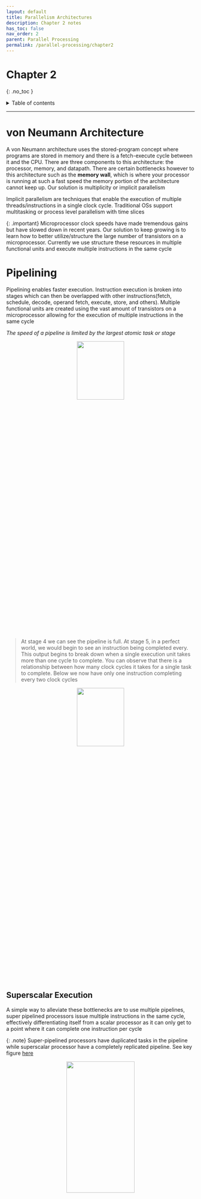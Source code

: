 ```yaml
---
layout: default
title: Parallelism Architectures 
description: Chapter 2 notes
has_toc: false
nav_order: 2
parent: Parallel Processing
permalink: /parallel-processing/chapter2
---
```

# Chapter 2
{: .no_toc }

<details closed markdown="block">
  <summary>
    Table of contents
  </summary>
  {: .text-delta }
1. TOC
{:toc}
</details>


---
# von Neumann Architecture
A von Neumann architecture uses the stored-program concept where programs are stored in memory and there is a fetch-execute cycle between it and the CPU. There are three components to this architecture: the processor, memory, and datapath. There are certain bottlenecks however to this architecture such as the __memory wall__, which is where your processor is running at such a fast speed the memory portion of the architecture cannot keep up. Our solution is multiplicity or implicit parallelism

Implicit parallelism are techniques that enable the execution of multiple threads/instructions in a single clock cycle. Traditional OSs support multitasking or process level parallelism with time slices

{: .important}
Microprocessor clock speeds have made tremendous gains but have slowed down in recent years. Our solution to keep growing is to learn how to better utilize/structure the large number of transistors on a microprocessor. Currently we use structure these resources in multiple functional units and execute multiple instructions in the same cycle

# Pipelining
Pipelining enables faster execution. Instruction execution is broken into stages which can then be overlapped with other instructions(fetch, schedule, decode, operand fetch, execute, store, and others). Multiple functional units are created using the vast amount of transistors on a microprocessor allowing for the execution of multiple instructions in the same cycle

_The speed of a pipeline is limited by the largest atomic task or stage_

<p align="center">
  <img src="{{site.baseurl}}/assets/parallel-processing/pipelining.png"  width="50%" height="20%">
</p>

> At stage 4 we can see the pipeline is full. At stage 5, in a perfect world, we would begin to see an instruction being completed every. This output begins to break down when a single execution unit takes more than one cycle to complete. You can observe that there is a relationship between how many clock cycles it takes for a single task to complete. Below we now have only one instruction completing every two clock cycles

<p align="center">
  <img src="{{site.baseurl}}/assets/parallel-processing/pipelineIssue.png"  width="50%" height="20%">
</p>

## Superscalar Execution
A simple way to alleviate these bottlenecks are to use multiple pipelines, super pipelined processors issue multiple instructions in the same cycle, effectively differentiating itself from a scalar processor as it can only get to a point where it can complete one instruction per cycle

{: .note}
Super-pipelined processors have duplicated tasks in the pipeline while superscalar processor have a completely replicated pipeline. See key figure [here](../heterogeneous-computing/Chapter1.md/#ilp-very-long-instruction-wordvliw)

<p align="center">
  <img src="{{site.baseurl}}/assets/parallel-processing/superscalar.png"  width="60%" height="30%">
</p>

Stage 4 above is duplicated into u and v in order to stop a single instruction from taking two clock cycles to finish, we can start another job. At the end of the pipeline we finish a job every cycle. This is a superpipelined processor

<p align="center">
  <img src="{{site.baseurl}}/assets/parallel-processing/scalarvssuper.png"  width="60%" height="30%">
</p>

{: .note}
Superscalar execution can be simple and execute instructions as they enter the pipeline, or it can be aggressive and re-order instructions based on certain dependencies

## Utilization of Processors

<p align="center">
  <img src="{{site.baseurl}}/assets/parallel-processing/utilization.png"  width="40%" height="30%">
</p>

1. Vertical Waste - No instruction were executed at all during a clock cycle
2. Horizontal Waste - The pipeline was not full during a particular cycle, only part of the execution units were used

The resources available in superscalar processors are heavily underutilized due to limited parallelism, resource dependencies, and the inability of a processor to extract parallelism

## Dependencies
1. __True data dependency__ - the results of an instruction may be required for subsequent instructions         
2. __Resource dependency__ - more instructions compete for a single processor resource
3. __Branch or procedural dependencies__ - conditional branch instructions(if else) are encountered between every five to six instructions, handled by speculative scheduling and rolling back

__The ability of a processor to detect and schedule concurrent instructions is critical to superscalar performance__. CPUs can try to look ahead, create a window of instructions in order to see if certain instructions are out of order but can be executed in parallel. They would have to be independent instructions 

# Very Long Instruction Word Processors
A compiler can help to resolve dependencies and resource availability at compile time. VLIW processors are a specific type of processor that statically schedule instructions at compile time achieving high performance by executing multiple instructions in parallel. It is unlike other architectures that rely on dynamic scheduling and complex hardware for instruction-level parallelism

The compiler is doing most of the work, grouping instructions together into one long instruction. This word contains several independent instructions that can be executed simultaneously in parallel functional units within the processor. Each instruction within the word is encoded with information about which functional unit to use and the operands it operates on

{: .important}
The main advantage of VLIW processors is their ability to exploit instruction-level parallelism without the need for complex hardware mechanisms like dynamic scheduling and out-of-order execution. A processors performance is very sensitive to the compilers abilities


# Multithreading
To recap a thread is simply a sort of lightweight process that can be scheduled and executed independently by the OS. They are apart of a single process but exist to execute certain parts of the process. Threads share the same memory space, file descriptors, and other process resources, but each thread has its own stack and program counter, enabling independent execution. Thread help to execute instructions in parallel and are better suited to utilize system resources. Treads within a process can communicate and synchronize with each other using various mechanisms such as shared memory, message passing, or synchronization primitives like locks, semaphores, and condition variables. Multithreading is simply creating multiple threads within a process

{: .note}
Threads can operate in different modes, such as user-level threads and kernel-level threads. User-level threads are managed by a user-level library or runtime, and the operating system is unaware of their existence. Kernel-level threads, on the other hand, are managed directly by the operating system


# Hyper-threading
Is a technology created by Intel. It is also called Simultaneous Multithreading (SMT). In this technology a single physical processor core can execute multiple multiple _software threads_ simultaneously. Traditionally, in a single threaded processor, the core can execute one thread at a time. In HT, a core is presented as two logical cores to the OS, referred to as virtual cores or threads. From the OSs perspective, the single core appears to as two physical cores, each being able to execute independent threads

A program has to be multi-threaded in order to take advantage of HT and SMT technology

{: .note}
It would appear that this technology is utilized because of a CPUs lack of being able to completely keep itself busy. There is only so much that it can schedule around data dependencies

> Frequently the term CPU front end is used. The CPU front end is to handle the early stages of instruction execution and to prepare instructions for subsequent processing. It ensures a smooth flow of instructions into the rest of the CPU pipeline, optimizing instruction fetch, decoding, and branch prediction.

## Single-threaded CPU
Only the instructions for one program are actually being executed

<p align="center">
  <img src="{{site.baseurl}}/assets/parallel-processing/singleThreaded.png"  width="25%" height="20%">
</p>

> Four processes reside in RAM

1. The CPU front-end looks to be scheduling the instructions based on dependencies. Per clock cycle, up to four instructions could be executed in parallel

2. There are seven pipelines each could be of a different type. There might be an integer pipeline or a floating-point pipeline etc.

To summarize the CPU is having trouble finding enough instructions to execute in parallel

## Single-threaded SMP
OS can schedule two processes for execution at the exact same time, with each process executing on a different CPU

<p align="center">
  <img src="{{site.baseurl}}/assets/parallel-processing/singleThreadedSMP.png"  width="50%" height="50%">
</p>

> As with single-threaded CPUs four processes reside in RAM

We really see the same occurrence from a single-threaded CPU just duplicated on another CPU

## Super-threaded CPU
Is also called time-slice multi-threading, a multi-threaded processor executes more than one thread at a time. Upon each clock cycle, the CPU front end can schedule instructions from multiple threads

<p align="center">
  <img src="{{site.baseurl}}/assets/parallel-processing/superthreaded.png"  width="25%" height="20%">
</p>

> Here only a single process resides in memory it is just broken into four different threads

{: .important}
Contact switching is much faster for threads are they are much lighter weight than whole processes. We can keep the hardware much busier and occupy the pipelines much heavier than the above methods

## Hyper-threaded CPU
Hyper-threading takes super-threading to the next level. We don't have to wait for a new clock cycle to fill the CPU front end, because of the deployment of a virtual core we can schedule instructions from multiple threads within the same clock cycle. This makes sense as to why there is some shared components to the CPU. The OS sees two cores scheduling things as it sees fit, but because it is actually a single core we can better fill the front end

<p align="center">
  <img src="{{site.baseurl}}/assets/parallel-processing/hyperthreaded.png"  width="25%" height="20%">
</p>

> Four threads from the same process

{: .important}
In Hyper-Threading, when a memory stall occurs on a core, the switch to the other virtual core (thread) within the same physical core is initiated by the __processor itself__.When a thread encounters a memory stall, such as a cache miss or a long latency memory operation, the processor's hardware detects this stall and looks for another thread that is ready to execute. It then switches to the other thread and continues executing instructions from that thread. This switch happens automatically and is transparent to the operating system and the software running on the processor

Within the same cycle we can get instructions from different threads  


# Hyper-threading vs. Pipelining
1. Pipelining - Pipelining is a technique used in computer architecture to increase instruction throughput by breaking down the execution of instructions into multiple stages and allowing them to overlap. __It focuses on improving instruction-level parallelism within a single thread or process.__ Pipelining enables simultaneous execution of different stages of multiple instructions, resulting in increased throughput and overall efficiency

2. Hyper-Threading - Hyper-Threading allows a single physical processor core to execute multiple software threads simultaneously. It aims to improve thread-level parallelism and increase CPU utilization.  Each virtual core appears as a separate execution unit, capable of running independent threads. When a core encounters a stall or latency, it can switch to another thread that is ready to execute, effectively hiding the latency and improving overall efficiency

__Key points:__     
1. __Focus:__ Pipelining focuses on breaking down instructions into stages and enabling parallel execution of different stages of multiple instructions within a single thread or process, improving instruction-level parallelism.
2. __Parallelism:__ Pipelining achieves parallelism within a single thread, executing multiple instructions simultaneously at different stages of the pipeline.
Hyper-Threading focuses on improving thread-level parallelism by allowing a single physical core to execute multiple software threads concurrently.
3. __Virtual Cores:__ Hyper-Threading creates virtual cores or threads within a physical core, presenting them as separate execution units to the operating system, allowing simultaneous execution of multiple threads.
4. __Resource Sharing:__ In pipelining, different stages of instructions share the same resources within a core. In Hyper-Threading, virtual cores share some resources of the physical core, which can lead to resource contention under certain circumstances.


---

# Limitation of Memory System Performance
Again, most systems today implement a von Neumann architecture. Memory can severely impact performance. There are a number of performance metrics that we can concern ourselves with

1. Latency - the time taken to return a block of data containing the requested word to the processor
2. Bandwidth - the rate at which data can be pumped from the memory to the processor

We want to achieve low latency and high bandwidth

## Improving Effective Memory Latency Using Cache
It is important to understand that fetches to DRAM are very slow and impact performance heavily. We can improve our situation by adding in caches. Caches are a smaller and faster memory between the processor and the DRAM

Locality is the general principle driving caching performance. It refers to the principle that accessing a certain memory location tends to be correlated with accessing nearby memory locations in the same region. __Temporal locality__, also known as temporal locality of reference, refers to the tendency of a program to access the same memory location repeatedly over a short period of time. This occurs when a variable or instruction is referenced multiple times in a loop or within a short time span

__Spatial locality__, also known as spatial locality of reference, refers to the tendency of a program to access memory locations that are near each other in space. It occurs when a program accesses a memory location, and subsequent accesses are likely to be made to nearby memory locations. Spatial locality is somewhat tied to bandwidth performance. If more data can be sent across a line then we can get more spatial data

Speed can also be affected by the size of the cache block but it does not change the latency of the system. In practice, such wide buses are often expensive to construct

When programming you have to be aware in the manner that you utilize/access data. Access memory in such a fashion that you know you are utilizing cache in a more efficient manner. You can do this by exploiting locality logic. We have to be aware of the ratio of the number of operations to the number of memory accesses

Memory layouts and appropriated computation organization can make a significant impact on the spatial and temporal locality

## Alternative Approaches for Hiding Memory Latency
1. Spatial and temporal locality - amortize memory latency and increase effective memory bandwidth. We access a whole bunch of pages in one go, amortizing the latency across various accesses
2. Multi-threading - multiple threads of execution enable computation and communication to be overlapped with each other and keep the processor from idling. Out of order instruction helps as well
3. Prefetching - acquire data from memory in advance. We anticipate which pages we are going to browse ahead of time and issue requests for them in advance

{: .note}
There is a high requirement for bandwidth as you want to get as much data in as few fetches as possible. Our biggest goal is reducing latency either directly or indirectly

## Tradeoffs of Multi-threading and Prefetching
Memory bandwidth refers to the rate at which data can be transferred between the memory and the processing units (such as CPU cores) in a system. For the following reasons multi-threading and prefetching can show to be dependent on the available memory bandwidth

1. Multi-threading -  In a multithreaded system, multiple threads can run concurrently, sharing the same memory resources. Each thread may have its own set of instructions and data that it needs to access from memory. When multiple threads are executing simultaneously, they may compete for memory bandwidth. If the memory bandwidth is limited, it can result in contention and delays for memory access, which can reduce the overall performance of the multithreaded system

2. Prefetching - Prefetching is a technique used to proactively fetch data from memory into cache or registers before it is actually needed by the processor. Prefetching can help hide memory latency by bringing data closer to the processing units in anticipation of their usage. However, prefetching relies on available memory bandwidth to transfer the prefetched data efficiently. If the memory bandwidth is limited, the rate at which data can be prefetched may be restricted, potentially reducing the effectiveness of prefetching and its ability to hide memory latency

{: .note}
Both of these techniques place additional demands on memory bandwidth. For instance, a 32 KB cache divided among 32 threads will see 1 KB of cache being given to each thread. The smaller cache size results in more cache misses, less data is held in memory. However, one process with 32 KB of cache will result in many more cache hits as there is more being saved in the cache. You end up placing pressure on the memory bandwidth. __Multithreaded systems become bandwidth bound instead of latency bound__. These processes aim to reduce latency and in turn become bound to memory bandwidth

All of these techniques aim to reduce memory problems introduced by the von Nuemann architecture

# Flynn's Classical Taxonomy
Flynn's taxonomy distinguishes multi-processor computer architectures according to how they can be classified along the two independent dimensions of _instruction_ and _data_

<p align="center">
  <img src="{{site.baseurl}}/assets/parallel-processing/flynns.png"  width="50%" height="50%">
</p>

## Single Instruction Stream, Single Data Stream
Typical of programmers not trained in parallel processing. A serial (non-parallel) computer sees that a single instruction stream is being acted on by the CPU during any one clock cycle and only one data stream is being used as input during any one clock cycle

## Single Instruction Stream, Multiple Data Stream
A type of parallel computer. There is a single instruction stream, all processing units execute the same instruction at any given clock cycle but each processing unit can operate on a different data element. Used in updating technology that uses pixels. One instruction is used but all of the pixels are updated at once. A single control unit controls initiating the instruction to be executed by multiple processing element

<p align="center">
  <img src="{{site.baseurl}}/assets/parallel-processing/simd.png"  width="50%" height="50%">
</p>

## Multiple Instruction Stream, Single Data Stream
Few actual examples of this class of parallel computer have ever existed. There could be some use cases with multiple frequency filters operating on a single signal stream or multiple cryptography algorithms attempting to crack a single coded message

This works similar to an assembly line where there are multiple instruction streams acting upon a single data stream coming down the conveyor belt

## Multiple Instruction Stream, Multiple Data Stream
Currently the most common type of parallel computer. Every processor could be executing a different instruction stream, as well as every processor could be working with a different data stream. There is a variant called SPMD(Single Program Multiple Data)

Execution can be synchronous or asynchronous. __Synchronous__ execution are when  tasks are performed one after another in a sequential manner. When a task is initiated, the program waits until that task is completed before moving on to the next task. Each task must finish before the program can proceed to the next step. This means that the program is blocked or "synchronized" during the execution of each task. __Asynchronous__ execution is when tasks are initiated and continue to run in the background without blocking the program's flow. When an asynchronous task is started, the program doesn't wait for it to finish before moving on to the next task. Instead, the program can proceed to perform other operations or tasks while the asynchronous task runs independently. The program can check for the completion of the asynchronous task later, if needed

Can also be deterministic or non-deterministic. Just meaning if the results are predictable or not

# Communication Models

## Shared-Address-Space Platforms
In this communication model there is support for a common data space that is accessible to all processors. Data segments within a system are visible to all processing elements. There are two types of architectures used in this logical model; NUMA and UMA

<p align="center">
  <img src="{{site.baseurl}}/assets/parallel-processing/sharedAddress.png"  width="50%" height="50%">
</p>

__NUMA and UMA Shared-Address-Space Platforms__     
The distinction between NUMA and UMA platforms is important from the point of view of algorithm design, how we program in these environments. NUMA machines require locality from underlying algorithms for performance

In NUMA machines there is much more danger for stale or duplicated data within memory/cache

## Global Memory Space
A global memory space allows for ease of programming as it is most familiar to us. We do have to worry about certain issues such as race conditions. Programming paradigms that exist in this logic are threads(POSIX and NT) and directives(OpenMP)

## Shared-Address-Space vs. Shared Memory Machines
It is important to note the difference between the terms shared address space and shared memory. We refer to the first as a programming abstraction while to other is a physical machine attribute. It is possible to provide a shared address space using a physically distributed memory(DSM). In that particular model you would have multiple machines communicating over some commodity network but logically they share memory with one another

1. __Logical View__ - the (non)shared address space. This is the view from the perspective of the programmer
2. __Physical Organization__ - the actual layout of the system. NUMA, UMA, etc. Shared memory computers == UMA. Distributed memory computers -- NUMA

## Message-Passing Platforms
The logical machine view where each processing node has its own exclusive address space. In order to interact with one another __message passing__ will be used in order to accomplish interactions, synchronization, and data and work transfers. Some APIs used are MPI(message passing interface) and PVM(parallel virtual machine)

# PRAM
PRAM is an ideal parallel computing model standing for parallel random access machine. The ideals are made up as follows
1. There are _p_ processors that share a common clock but may execute different instructions in each cycle
2. A global memory exists of unbounded size
3. All processors access the same address space uniformly

Concurrent read accesses are okay but control needs to be exhibited if there are concurrent write accesses

## PRAM subclasses
1. __Exclusive-read, exclusive-write (EREW) PRAM__
- At one time only one guy can read and one guy can write
- Exclusive memory accesses
- No concurrent read or write operations
- Weakest model with minimum concurrency, you have _p_ processors but they can only work one by one
2. __Concurrent-read, exclusive write (CREW) PRAM__
- Reasonable as reading a single data item at the same time is okay, writing at the same time is troublesome however
- Multiple read accesses are allowed to a memory location
- Multiple write access are serialized
3. __Exclusive-read, concurrent-write (ERCW) PRAM__
- Multiple read accesses are serialized
- Multiple write accesses are allowed to a memory location
- Not used very often in systems
4. __Concurrent-read, concurrent-write (CRCW) PRAM__
- Allow multiple read/write accesses
- Most powerful model, everyone does things at the same time but we have to control

### Common Protocols to Resolve Concurrent Writes
- _Common_ - the concurrent write is allowed if all the values to write are identical
- _Arbitrary_ - an arbitrary processor is allowed to proceed with the write operation and the rest fail
- _Priority_ - all processors are organized into a predefined prioritized list, and the processor with the highest priority succeeds and the rest fail
- _Sum_ - the sum of all the quantities is written

# Interconnection Networks
Interconnection networks are the term used most commonly with NUMA/UMA systems, where there are a number of processing nodes within the same computer. These networks provide mechanism for data transfer

- Static networks - point to point communication links among processing nodes

<p align="center">
  <img src="{{site.baseurl}}/assets/parallel-processing/static.png"  width="40%" height="30%">
</p>

- Dynamic networks - communication links are connected to one another dynamically by the switches to establish paths among processing nodes and memory banks

<p align="center">
  <img src="{{site.baseurl}}/assets/parallel-processing/dynamic.png"  width="40%" height="30%">
</p>

> The __degree__ is a term used to sum the total number of ports

__Network Interface Card__ - Provides the connectivity between the nodes and the network

## Network Topologies
1. Static Networks
- __Completely-connected__ - each processor is connected to every other processor, it can quickly become costly when there are a lot of links. There is, however, no blocking
- __Star Connected Network__ - every node is connected to a common node at the center, the distance between every node is O(1). They are really just static counterparts to buses. The central node becomes a bottleneck however
- __Linear Arrays__ - there are many types of arrays. 1D linear and 1D torus(wraparound circular array), 2D mesh, 3D cube
- __Meshes, _k-d_ meshes, hypercubes__
- Tree, fat tree

> (Ch2-5)Evaluating static networks. You can measure the maximum distance between two nodes with the diameter. The _arc connectivity_ is defined as the number of connections that must be dropped before you have two separate networks. The bisection width is also the minimum number of links that must be removed to partition the network into two equal halves

2. Dynamic Networks
- __Buses__ - cheap shared medium, similar to hubs. The cost of the network is scaled linearly as the number of nodes increase. The distance between any two nodes is constant. It is ideal for broadcasting communication. _It is bounded by the bandwidth of the bus_. __Caches__ are used to reduce the load on the bus bandwidth
- __Crossbars__ - a grid of switches or switching nodes. Separate nodes and processing elements can communicate at the same time. See figure 1 below. Scalable in terms of performance, but not scalable in terms of cost. Is the opposite of a bus
- __Multistages(Omega)__ - intermediate networks. See figure 2. Famous implementation is the omega network
- Dynamic trees

<p align="center">
  <img src="{{site.baseurl}}/assets/parallel-processing/crossbar.png"  width="50%" height="50%">
  <p align="center">Figure 1: 1 and 2 can communicate at the same time as 3 and 4</p>
</p>

<p align="center">
  <img src="{{site.baseurl}}/assets/parallel-processing/multistage.png"  width="50%" height="50%">
  <p align="center">Figure 2</p>
</p>

> The first half maps to an even number, the second half maps to an odd number

## Linear Arrays, Meshes, and k-d Meshes
A _linear array_ of processing elements is exactly as the name implies. A _1-D torus_ is a linear array with a wrap around connection from the beginning element to the last. Both of these concepts scale up dimensions

The term k-d meshes simply an mesh of k nodes along d dimensions

## Hypercubes
A hypercube is a type of interconnection network used to connect processing elements (nodes or processors) in a parallel computing system. To establish connections between nodes, the hypercube follows a binary addressing scheme. Each node has a unique binary address, and two nodes are connected if their binary addresses differ in only one bit position

The number of dimensions in a hypercube is determined by log2(p) where p is the number of nodes

<p align="center">
  <img src="{{site.baseurl}}/assets/parallel-processing/hypercube.png"  width="50%" height="50%">
</p>

4-D hypercube with 16 nodes aka. log2(16) = 4

## Tree Based Networks
There exists one path between processing elements or nodes. These trees can be static with other nodes sitting in between them, or they can be dynamic with switching elements between the nodes


<p align="center">
  <img src="{{site.baseurl}}/assets/parallel-processing/treeBased.png"  width="50%" height="50%">
</p>


<p align="center">
  <img src="{{site.baseurl}}/assets/parallel-processing/tree.png"  width="50%" height="50%">
</p>

Routing between nodes on different sides of the tree requires traversal all the way up to the root node and back down. Ultimately we want a fat tree as that would limit the depth of our search

# Evaluating Static Interconnection Networks
There are a few metrics to evaluate static interconnection networks
1. __Diameter__ - the longest distance between two nodes
- Linear Array = (p - 1)
- Mesh = 2(sqrt(p) - 1)
- Hypercube = log(p)
- Completely Connected = O(1)

2. __Connectivity__ - the multiplicity of paths between any two processing nodes. This is usually expressed as _arc connectivity_ where we evaluate the number of paths that must be cut in order to completely isolate a node, making two separate networks

3. __Bisection Width__ - the minimum number of links that must be removed to partition the network into two equal halves
- Linear Array = 1
- Mesh = sqrt(p)
- Hypercube = p/2
- Completely Connected = p^2/4

4. __Cost__ - the number of communication links or switches


# Evaluating Dynamic Interconnection Networks
The same metrics apply while simply evaluating dynamic networks

# Cache Coherence
While the interconnects give us a means of data transfer, shared memory spaces still require maintaining correct data within a cache. There could very well be multiple copies of the same data flowing throughout a system

## False Sharing
False sharing in cache coherence is a performance issue that can occur in multiprocessor systems when multiple threads or cores access different variables that happen to reside on the same cache line. This leads to unnecessary cache invalidations and updates, reducing overall performance due to contention for shared cache resources.

When a processor or core modifies a variable that resides in a cache line, the entire cache line is marked as "dirty," indicating that it has been modified and needs to be eventually written back to memory. If another processor or core wants to access a different variable in the same cache line, it will unnecessarily invalidate the cache line of the first processor and cause it to write back the modified data to memory, even though the second processor does not actually need that data

## Maintaining Coherence Using Invalidate Protocols
Each copy of a data item is associated with a state such as invalid, dirty, or shared

- In a shared state there are multiple valid copies of the data item, an invalidate would have to be generated on an update
- In a dirty state only one copy exists and no invalidates need to be generated
- In an invalid state, the data is invalid and a read generates a data request

## Snoopy Cache Systems
Used on broadcast interconnection networks such as a bus or a ring. Using this see's a set of tags associated with the cache. There is also a dedicated piece of hardware that keeps eyes on the memory bus. Traffic stays local to a processor for dirty items and for shared reads. If processors read and update data at the same time, a coherence request is made known on the bus

Snoopy cache systems rely on a "snooping" approach, where each cache controller monitors (or "snoops") the bus communication between processors to detect and react to memory operations performed by other processors.

### Directory Based Systems
Sometimes broadcasts to all processors in a Snoopy Cache system is inefficient. There is a modification that where coherence requests are sent only to those processors that need it. This is done using a directory which maintains a presence vector for each data item along with its global state. Only demanding processors get the data, data at other processors can remain invalid. Directory based systems are centralized

In a directory-based cache coherence system, the main memory is divided into blocks, and each block is associated with a directory entry. The directory entry maintains information about which caches (processors) have copies of that particular memory block and the state of those copies (e.g., shared, exclusive, invalid, etc.)

## DSM/SVM
Distributed Shared Memory or Shared Virtual Memory. On approach is utilizing the page based access control where we leverage the virtual memory support. Main memory is then managed as a fully associative cache on the virtual address space and there is an embedded coherence protocol in the page fault handler 

There is also and object-based access control that is more flexible and there is no false sharing 

__Problems with Page-based DSM__ - There are high overheads of protocol invocation and processing. The process is done in software on a general-purpose uniprocessor. Page faults do invoke an interrupt on the CPU where a handler is invoked

Also, if spatial locality is not very good a lot of useless data will be sent along within the page

# Communication Costs in Parallel Machines
Along with idling and contention, communication is a very real cost in parallel systems. The cost of communication is dependant on a variety of features including the network topology and the associated software protocols

Many of these costs mimic those that are present in network that is the internet

## Message Passing Costs
The total cost is the sum of the time to prepare a message and the time to traverse the network. Measurements include the startup time, per-hop time, and the per-word transfer time

## Store and Forward
Nodes must receive the entirety of a packet before sending it onto the next node

## Cut Through Routing
Messages are broken into _flits_, flow control digits, which are fixed size units. These flits do not contain the overheads of packets. A tracer is first sent to establish a connection, following are all flits which are using the same path. Intermediate nodes do not wait for the entire message to be sent before forwarding it. Less memory is used at intermediate nodes as well as bandwidth. Cut through routing is a refined version of store and forward

{: .note}
However, if there are only two nodes, cut through routing turns into store and forward. Also, if the message is really small there is a similar cost

The control circuitry must operate at the flit rate, if the flit is too small -> operate at a very high speed. If the flit size is large -> internal buffer sizes increase and so does the latency. Long messages hold up short messages

Worm-hole routing is a form of congestion control where each node takes the burden of saving data in buffers instead of one node saving it all. Deadlocks can happen however as you hold resources while asking for other resources

### Optimizations
There are some techniques that can be used to optimize cut through routing
1. __Communicate in bulk__ - aggregate small messages into a single large message to amortize the startup latency across a larger message
2. __Minimize the volume of data__ - minimize the overhead paid in terms of per-word transfer time
3. __Minimize distance of data transfer__ - minimize the number of hops

# Communication Costs in Shared-Address-Space Machines
There can be many difficulties as a programmer within this model. Issues such as:
- Memory layout - controlled by the system
- Cache Thrashing - we can minimize by reducing the working size
- Overhead in invalidate and update operations
- Spatial locality - difficult to model, cache lines are longer
- Prefetching - can reduce access overhead, however this is typically done by the compiler or the underlying program
- False sharing
- Contention 

# Mapping Techniques for Graphs
We can determine through different mapping strategies the degradation in the performance of an algorithm. It is important to understand the hardware layout of a system in order to better map resources onto the system

There are three parameters to mapping techniques, the hardware and data are notated by G and G'
1. __Congestion__ - more than one edge on E is mapped to E'
2. __Dilation__ - an edge in E may be mapped onto multiple contiguous edges in E'
3. __Expansion__ - the sets V and V' may contain a different number of vertices

## Mapping a Linear Array into a Hypercube






